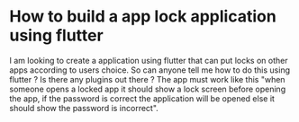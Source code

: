 
# How to build a app lock application using flutter

I am looking to create a application using flutter that  can put locks on  other apps according to users choice. So can anyone tell me how to do this using flutter ? Is there any plugins out there ?
The app must work like this "when someone opens a locked app it should show a lock screen before opening the app, if the password is correct the application will be opened else it should show the password is incorrect".

        